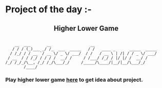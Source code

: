 # Project of the day :-
## <center>**Higher Lower Game**</center>
```

    __  ___       __                 __                           
   / / / (_)___ _/ /_  ___  _____   / /   ____ _      _____  _____
  / /_/ / / __ `/ __ \/ _ \/ ___/  / /   / __ \ | /| / / _ \/ ___/
 / __  / / /_/ / / / /  __/ /     / /___/ /_/ / |/ |/ /  __/ /    
/_/ /_/_/\__, /_/ /_/\___/_/     /_____/\____/|__/|__/\___/_/     
        /____/                                                    
```
### Play higher lower game [here](http://www.higherlowergame.com/) to get idea about project.
 